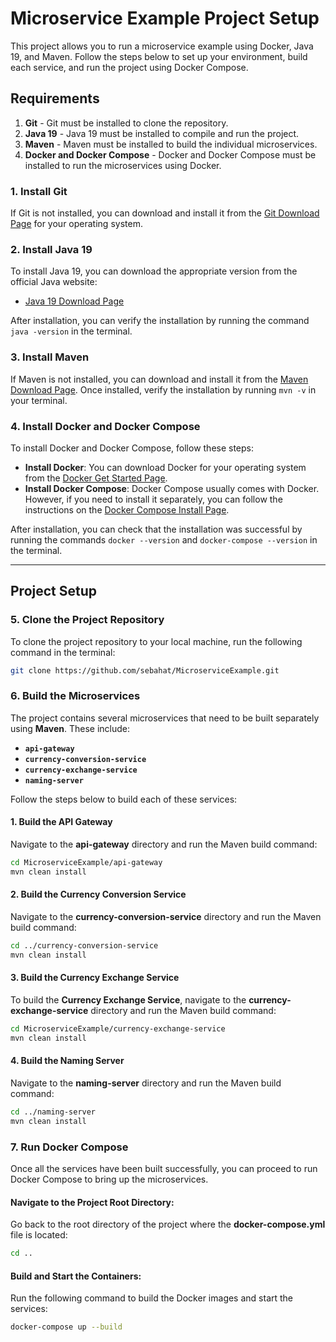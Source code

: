 # Microservice Example Project Setup

This project allows you to run a microservice example using Docker, Java 19, and Maven. Follow the steps below to set up your environment, build each service, and run the project using Docker Compose.

## Requirements

1. **Git** - Git must be installed to clone the repository.
2. **Java 19** - Java 19 must be installed to compile and run the project.
3. **Maven** - Maven must be installed to build the individual microservices.
4. **Docker and Docker Compose** - Docker and Docker Compose must be installed to run the microservices using Docker.

### 1. Install Git

If Git is not installed, you can download and install it from the [Git Download Page](https://git-scm.com/downloads) for your operating system.

### 2. Install Java 19

To install Java 19, you can download the appropriate version from the official Java website:
- [Java 19 Download Page](https://www.oracle.com/java/technologies/javase/jdk19-archive-downloads.html)

After installation, you can verify the installation by running the command `java -version` in the terminal.

### 3. Install Maven

If Maven is not installed, you can download and install it from the [Maven Download Page](https://maven.apache.org/download.cgi). Once installed, verify the installation by running `mvn -v` in your terminal.

### 4. Install Docker and Docker Compose

To install Docker and Docker Compose, follow these steps:

- **Install Docker**: You can download Docker for your operating system from the [Docker Get Started Page](https://www.docker.com/get-started).
- **Install Docker Compose**: Docker Compose usually comes with Docker. However, if you need to install it separately, you can follow the instructions on the [Docker Compose Install Page](https://docs.docker.com/compose/install/).

After installation, you can check that the installation was successful by running the commands `docker --version` and `docker-compose --version` in the terminal.

---

## Project Setup

### 5. **Clone the Project Repository**

To clone the project repository to your local machine, run the following command in the terminal:

```bash
git clone https://github.com/sebahat/MicroserviceExample.git 
```

### 6. **Build the Microservices**

The project contains several microservices that need to be built separately using **Maven**. These include:

- **`api-gateway`**
- **`currency-conversion-service`**
- **`currency-exchange-service`**
- **`naming-server`**

Follow the steps below to build each of these services:

#### 1. **Build the API Gateway**

Navigate to the **api-gateway** directory and run the Maven build command:

```bash
cd MicroserviceExample/api-gateway
mvn clean install
```

#### 2. **Build the Currency Conversion Service**

Navigate to the **currency-conversion-service** directory and run the Maven build command:

```bash
cd ../currency-conversion-service
mvn clean install
```
#### 3. **Build the Currency Exchange Service**

To build the **Currency Exchange Service**, navigate to the **currency-exchange-service** directory and run the Maven build command:

```bash
cd MicroserviceExample/currency-exchange-service
mvn clean install
```
#### 4. **Build the Naming Server**

Navigate to the **naming-server** directory and run the Maven build command:

```bash
cd ../naming-server
mvn clean install
```
### 7. **Run Docker Compose**

Once all the services have been built successfully, you can proceed to run Docker Compose to bring up the microservices.

#### Navigate to the Project Root Directory:

Go back to the root directory of the project where the **docker-compose.yml** file is located:

```bash
cd ..
```
#### **Build and Start the Containers:**

Run the following command to build the Docker images and start the services:

```bash
docker-compose up --build
```
